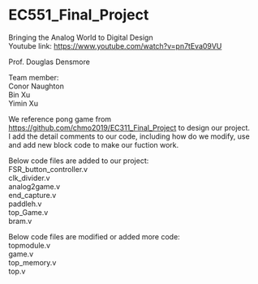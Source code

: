 # EC551_Final_Project

Bringing the Analog World to Digital Design<br /> 
Youtube link: https://www.youtube.com/watch?v=pn7tEva09VU<br /> 

Prof. Douglas Densmore

Team member:<br /> 
Conor Naughton<br /> 
Bin Xu<br />
Yimin Xu<br />


We reference pong game from https://github.com/chmo2019/EC311_Final_Project to design our project. <br />
I add the detail comments to our code, including how do we modify, use and add new block code to make our fuction work.<br />

Below code files are added to our project:<br />
FSR_button_controller.v<br />
clk_divider.v<br />
analog2game.v<br />
end_capture.v<br />
paddleh.v<br />
top_Game.v<br />
bram.v<br />


Below code files are modified or added more code:<br />
topmodule.v<br />
game.v<br />
top_memory.v<br />
top.v<br />

